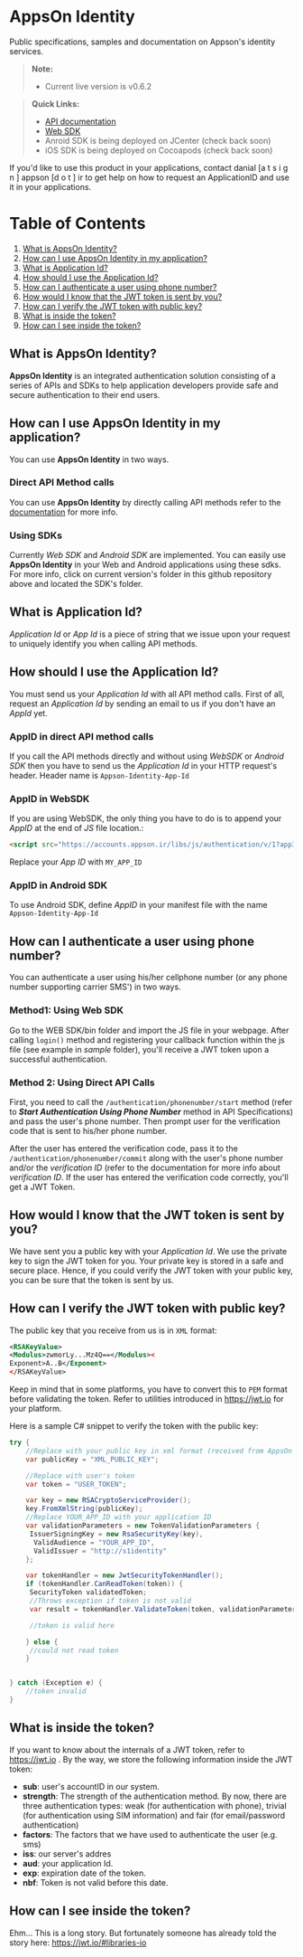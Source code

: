 # AppsOn Identity
Public specifications, samples and documentation on Appson's identity services. 

> **Note:**
> - Current live version is v0.6.2

> **Quick Links:**
> - [API documentation](https://rawgit.com/appson/identity-public/master/v0.5/APISpecification/content/index.htm)
> - [Web SDK](https://github.com/appson/identity-public/tree/master/v0.5/WebSDK)
> - Anroid SDK is being deployed on JCenter (check back soon)
> -  iOS SDK is being deployed on Cocoapods (check back soon)



If you'd like to use this product in your applications, contact danial [a t s i g n ] appson [d o t ] ir to get help on how to request an ApplicationID and use it in your applications.

# Table of Contents
1. [What is AppsOn Identity?](#what-is-appson-identity)
2. [How can I use AppsOn Identity in  my application?](#how-can-i-use-appson-identity-in-my-application)
3. [What is Application Id?](#what-is-application-id)
2. [How should I use the Application Id?](#how-should-i-use-the-application-id)
3. [How can I authenticate a user using phone number?](#how-can-i-authenticate-a-user-using-phone-number)
2. [How would I know that the JWT token is sent by you?](#how-would-i-know-that-the-jwt-token-is-sent-by-you)
3. [How can I verify the JWT token with public key?](#how-can-i-verify-the-jwt-token-with-public-key)
3. [What is inside the token?](#what-is-inside-the-token)
4. [How can I see inside the token?](#how-can-i-see-inside-the-token)

## What is AppsOn Identity?

**AppsOn Identity** is an integrated authentication solution consisting of a series of APIs and SDKs  to help application developers provide safe and secure authentication to their end users.

## How can I use AppsOn Identity in my application?

You can use **AppsOn Identity** in two ways.

### Direct API Method calls
You can use **AppsOn Identity** by directly calling API methods refer to the [documentation](https://rawgit.com/appson/identity-public/master/v0.5/APISpecification/content/index.htm) for more info.

### Using SDKs
Currently *Web SDK* and *Android SDK* are implemented. You can easily use **AppsOn Identity** in your Web and Android applications using these sdks. For more info, click on current version's folder in this github repository above and located the SDK's folder.

## What is Application Id?

*Application Id* or *App Id* is a piece of string that we issue upon your request to uniquely identify you when calling API methods.

## How should I use the Application Id?
You must send us your *Application Id* with all API method calls. First of all, request an *Application Id* by sending an email to us if you don't have an *AppId* yet. 
### AppID in direct API method calls
If you call the API methods directly and without using *WebSDK* or *Android SDK* then you have to send us the *Application Id* in your HTTP request's header. Header name is `Appson-Identity-App-Id` 
### AppID in WebSDK
If you are using WebSDK, the only thing you have to do is to append your *AppID* at the end of *JS* file location.:
```html
<script src="https://accounts.appson.ir/libs/js/authentication/v/1?appId=MY_APP_ID">
```
Replace your *App ID* with `MY_APP_ID`
### AppID in Android SDK
To use Android SDK, define *AppID* in your manifest file with the name `Appson-Identity-App-Id`

## How can I authenticate a user using phone number?
You can authenticate a user using his/her cellphone number (or any phone number supporting carrier SMS') in two ways.

### Method1: Using Web SDK
Go to the WEB SDK/bin folder and import the JS file in your webpage. After calling `login()` method and registering your callback function within the js file (see example in *sample* folder), you'll receive a JWT token upon a successful authentication. 
### Method 2: Using Direct API Calls
First, you need to call the `/authentication/phonenumber/start` method (refer to ***Start Authentication Using Phone Number*** method in API Specifications) and pass the user's phone number. Then prompt user for the verification code that is sent to his/her phone number.

After the user has entered the verification code, pass it to the `/authentication/phonenumber/commit` along with the user's phone number and/or the *verification ID* (refer to the documentation for more info about *verification ID*. If the user has entered the verification code correctly, you'll get a JWT Token.

## How would I know that the JWT token is sent by you?
We have sent you a public key with your *Application Id*. We use the private key to sign the JWT token for you. Your private key is stored in a safe and secure place. Hence, if you could verify the JWT token with your public key, you can be sure that the token is sent by us. 

## How can I verify the JWT token with public key?
The public key that you receive from us is in `XML` format:
```XML
<RSAKeyValue>
<Modulus>zwmorLy...Mz4Q==</Modulus><
Exponent>A..B</Exponent>
</RSAKeyValue>
```
Keep in mind that in some platforms, you have to convert this to `PEM` format before validating the token. Refer to utilities introduced in https://jwt.io for your platform.

Here is a sample C# snippet to verify the token with the public key:

```C#
try {
	//Replace with your public key in xml format (received from AppsOn Identity)
	var publicKey = "XML_PUBLIC_KEY";

	//Replace with user's token 
	var token = "USER_TOKEN";

	var key = new RSACryptoServiceProvider();
	key.FromXmlString(publicKey);
	//Replace YOUR_APP_ID with your application ID
	var validationParameters = new TokenValidationParameters {
	 IssuerSigningKey = new RsaSecurityKey(key),
	  ValidAudience = "YOUR_APP_ID",
	  ValidIssuer = "http://s1identity"
	};

	var tokenHandler = new JwtSecurityTokenHandler();
	if (tokenHandler.CanReadToken(token)) {
	 SecurityToken validatedToken;
	 //Throws exception if token is not valid
	 var result = tokenHandler.ValidateToken(token, validationParameters, out validatedToken);

	 //token is valid here

	} else {
	 //could not read token
	}


} catch (Exception e) {
	//token invalid
}
```

## What is inside the token?
If you want to know about the internals of a JWT token, refer to https://jwt.io . 
By the way, we store the following information inside the JWT token:

 - **sub**: user's accountID in our system. 
 - **strength**: The strength of the authentication method. By now, there are three authentication types: weak (for authentication with phone), trivial (for authentication using SIM information) and fair (for email/password authentication)
 - **factors**: The factors that we have used to authenticate the user (e.g. sms)
 - **iss**: our server's addres 
 - **aud**: your application Id.
 - **exp**: expiration date of the token.
 - **nbf**: Token is not valid before this date.

## How can I see inside the token?
Ehm... This is a long story. But fortunately someone has already told the story here:
https://jwt.io/#libraries-io
